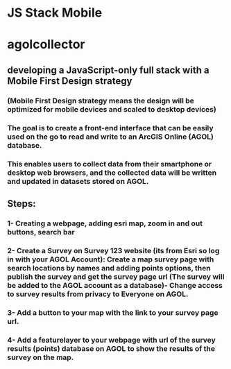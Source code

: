 # JS Stack Mobile 
# agolcollector

## developing a JavaScript-only full stack with a Mobile First Design strategy

### (Mobile First Design strategy means the design will be optimized for mobile devices and scaled to desktop devices)
###  The goal is to create a front-end interface that can be easily used on the go to read and write to an ArcGIS Online (AGOL) database. 

### This enables users to collect data from their smartphone or desktop web browsers, and the collected data will be written and updated in datasets stored on AGOL.

## Steps:

### 1- Creating a webpage, adding esri map,  zoom in and out buttons, search bar

### 2- Create a Survey on Survey 123 website (its from Esri so log in with your AGOL Account): Create a map survey page with search locations by names and adding points options, then publish the survey and get the survey page url (The survey will be added to the AGOL account as a database)- Change access to survey results from privacy to Everyone on AGOL.

### 3- Add a button to your map with the link to your survey page url.

### 4- Add a featurelayer to your webpage with url of the survey results (points) database on AGOL to show the results of the survey on the map.

